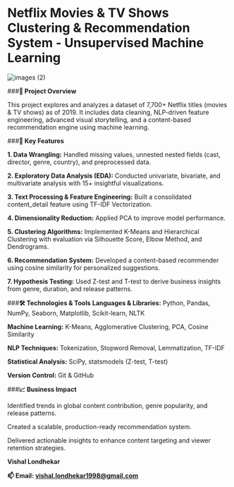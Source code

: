 # **Netflix Movies & TV Shows Clustering & Recommendation System - Unsupervised Machine Learning**
![images (2)](https://github.com/user-attachments/assets/338d1b55-1880-473d-90fa-ea4af4fa79c7)

###**📌 Project Overview**

This project explores and analyzes a dataset of 7,700+ Netflix titles (movies & TV shows) as of 2019. It includes data cleaning, NLP-driven feature engineering, advanced visual storytelling, and a content-based recommendation engine using machine learning.

###**🧠 Key Features**

**1. Data Wrangling:** Handled missing values, unnested nested fields (cast, director, genre, country), and preprocessed data.

**2. Exploratory Data Analysis (EDA):** Conducted univariate, bivariate, and multivariate analysis with 15+ insightful visualizations.

**3. Text Processing & Feature Engineering:** Built a consolidated content_detail feature using TF-IDF Vectorization.

**4. Dimensionality Reduction:** Applied PCA to improve model performance.

**5. Clustering Algorithms:** Implemented K-Means and Hierarchical Clustering with evaluation via Silhouette Score, Elbow Method, and Dendrograms.

**6. Recommendation System:** Developed a content-based recommender using cosine similarity for personalized suggestions.
   
**7. Hypothesis Testing:** Used Z-test and T-test to derive business insights from genre, duration, and release patterns.

###**🛠 Technologies & Tools**
**Languages & Libraries:** Python, Pandas, NumPy, Seaborn, Matplotlib, Scikit-learn, NLTK

**Machine Learning:** K-Means, Agglomerative Clustering, PCA, Cosine Similarity

**NLP Techniques:** Tokenization, Stopword Removal, Lemmatization, TF-IDF

**Statistical Analysis:** SciPy, statsmodels (Z-test, T-test)

**Version Control:** Git & GitHub

###**📈 Business Impact**

Identified trends in global content contribution, genre popularity, and release patterns.

Created a scalable, production-ready recommendation system.

Delivered actionable insights to enhance content targeting and viewer retention strategies.


**Vishal Londhekar**

**📫 Email: vishal.londhekar1998@gmail.com**
